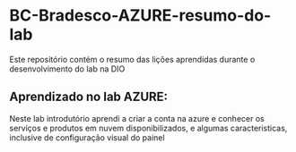 # BC-Bradesco-AZURE-resumo-do-lab
Este repositório contém o resumo das lições aprendidas durante o desenvolvimento do lab na DIO
## Aprendizado no lab AZURE:
Neste lab introdutório aprendi a criar a conta na azure e conhecer os serviços e produtos em nuvem disponibilizados, e algumas caracteristicas, inclusive de configuração visual do painel
